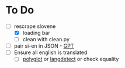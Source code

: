 # To Do
- [ ] rescrape slovene
  - [x] loading bar
  - [ ] clean with clean.py
- [ ] pair si-en in JSON - [GPT](https://chat.openai.com/share/fb54ccaa-48bc-41d3-9ee4-5b005f79b5f7https://chat.openai.com/share/fb54ccaa-48bc-41d3-9ee4-5b005f79b5f7)
- [ ] Ensure all english is translated
  - [ ] [polyglot](https://polyglot.readthedocs.io/en/latest/Detection.html) or [langdetect](https://pypi.org/project/langdetect/) or check equality
